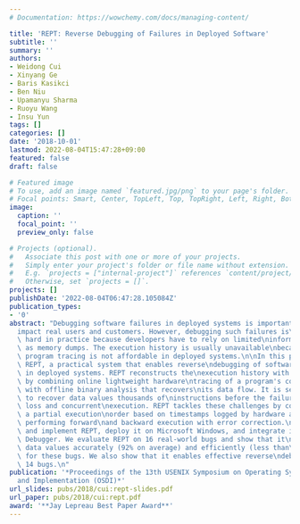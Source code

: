 ```yaml
---
# Documentation: https://wowchemy.com/docs/managing-content/

title: 'REPT: Reverse Debugging of Failures in Deployed Software'
subtitle: ''
summary: ''
authors:
- Weidong Cui
- Xinyang Ge
- Baris Kasikci
- Ben Niu
- Upamanyu Sharma
- Ruoyu Wang
- Insu Yun
tags: []
categories: []
date: '2018-10-01'
lastmod: 2022-08-04T15:47:28+09:00
featured: false
draft: false

# Featured image
# To use, add an image named `featured.jpg/png` to your page's folder.
# Focal points: Smart, Center, TopLeft, Top, TopRight, Left, Right, BottomLeft, Bottom, BottomRight.
image:
  caption: ''
  focal_point: ''
  preview_only: false

# Projects (optional).
#   Associate this post with one or more of your projects.
#   Simply enter your project's folder or file name without extension.
#   E.g. `projects = ["internal-project"]` references `content/project/deep-learning/index.md`.
#   Otherwise, set `projects = []`.
projects: []
publishDate: '2022-08-04T06:47:28.105084Z'
publication_types:
- '0'
abstract: "Debugging software failures in deployed systems is important because they\n\
  impact real users and customers. However, debugging such failures is\nnotoriously\
  \ hard in practice because developers have to rely on limited\ninformation such\
  \ as memory dumps. The execution history is usually unavailable\nbecause high-fidelity\
  \ program tracing is not affordable in deployed systems.\n\nIn this paper, we present\
  \ REPT, a practical system that enables reverse\ndebugging of software failures\
  \ in deployed systems. REPT reconstructs the\nexecution history with high fidelity\
  \ by combining online lightweight hardware\ntracing of a program's control flow\
  \ with offline binary analysis that recovers\nits data flow. It is seemingly impossible\
  \ to recover data values thousands of\ninstructions before the failure due to information\
  \ loss and concurrent\nexecution. REPT tackles these challenges by constructing\
  \ a partial execution\norder based on timestamps logged by hardware and iteratively\
  \ performing forward\nand backward execution with error correction.\n\nWe design\
  \ and implement REPT, deploy it on Microsoft Windows, and integrate it\ninto Windows\
  \ Debugger. We evaluate REPT on 16 real-world bugs and show that it\ncan recover\
  \ data values accurately (92% on average) and efficiently (less than\n20 seconds)\
  \ for these bugs. We also show that it enables effective reverse\ndebugging for\
  \ 14 bugs.\n"
publication: '*Proceedings of the 13th USENIX Symposium on Operating Systems Design
  and Implementation (OSDI)*'
url_slides: pubs/2018/cui:rept-slides.pdf
url_paper: pubs/2018/cui:rept.pdf
award: '**Jay Lepreau Best Paper Award**'
---
```

